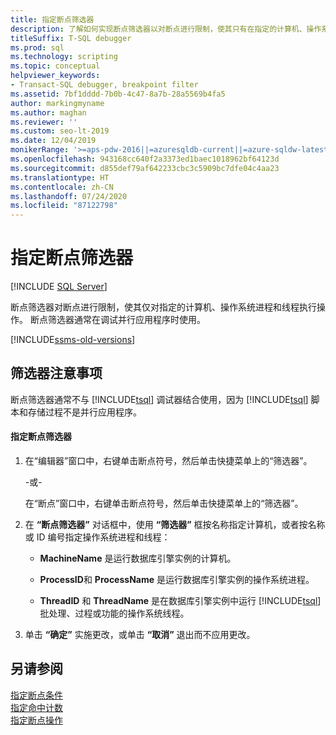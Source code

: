 ```yaml
---
title: 指定断点筛选器
description: 了解如何实现断点筛选器以对断点进行限制，使其只有在指定的计算机、操作系统进程和线程上进行调试时才起作用。
titleSuffix: T-SQL debugger
ms.prod: sql
ms.technology: scripting
ms.topic: conceptual
helpviewer_keywords:
- Transact-SQL debugger, breakpoint filter
ms.assetid: 7bf1dddd-7b0b-4c47-8a7b-28a5569b4fa5
author: markingmyname
ms.author: maghan
ms.reviewer: ''
ms.custom: seo-lt-2019
ms.date: 12/04/2019
monikerRange: '>=aps-pdw-2016||=azuresqldb-current||=azure-sqldw-latest||>=sql-server-2016||=sqlallproducts-allversions||>=sql-server-linux-2017||=azuresqldb-mi-current'
ms.openlocfilehash: 943168cc640f2a3373ed1baec1018962bf64123d
ms.sourcegitcommit: d855def79af642233cbc3c5909bc7dfe04c4aa23
ms.translationtype: HT
ms.contentlocale: zh-CN
ms.lasthandoff: 07/24/2020
ms.locfileid: "87122798"
---
```

# <a name="specify-a-breakpoint-filter"></a>指定断点筛选器

 [!INCLUDE [SQL Server](../../includes/applies-to-version/sqlserver.md)]

断点筛选器对断点进行限制，使其仅对指定的计算机、操作系统进程和线程执行操作。 断点筛选器通常在调试并行应用程序时使用。

[!INCLUDE[ssms-old-versions](../../includes/ssms-old-versions.md)]
  
##  <a name="filter-considerations"></a><a name="BKMK_ActionConsiderations"></a> 筛选器注意事项

断点筛选器通常不与 [!INCLUDE[tsql](../../includes/tsql-md.md)] 调试器结合使用，因为 [!INCLUDE[tsql](../../includes/tsql-md.md)] 脚本和存储过程不是并行应用程序。  
  
#### <a name="to-specify-a-breakpoint-filter"></a>指定断点筛选器  
  
1.  在“编辑器”窗口中，右键单击断点符号，然后单击快捷菜单上的“筛选器”。  
  
     -或-  
  
     在“断点”窗口中，右键单击断点符号，然后单击快捷菜单上的“筛选器”。  
  
2.  在 **“断点筛选器”** 对话框中，使用 **“筛选器”** 框按名称指定计算机，或者按名称或 ID 编号指定操作系统进程和线程：  
  
    -   **MachineName** 是运行数据库引擎实例的计算机。  
  
    -   **ProcessID**和 **ProcessName** 是运行数据库引擎实例的操作系统进程。  
  
    -   **ThreadID** 和 **ThreadName** 是在数据库引擎实例中运行 [!INCLUDE[tsql](../../includes/tsql-md.md)] 批处理、过程或功能的操作系统线程。  
  
3.  单击 **“确定”** 实施更改，或单击 **“取消”** 退出而不应用更改。  
  
## <a name="see-also"></a>另请参阅  
 [指定断点条件](../../relational-databases/scripting/specify-a-breakpoint-condition.md)   
 [指定命中计数](../../relational-databases/scripting/specify-a-hit-count.md)   
 [指定断点操作](../../relational-databases/scripting/specify-a-breakpoint-action.md)  

